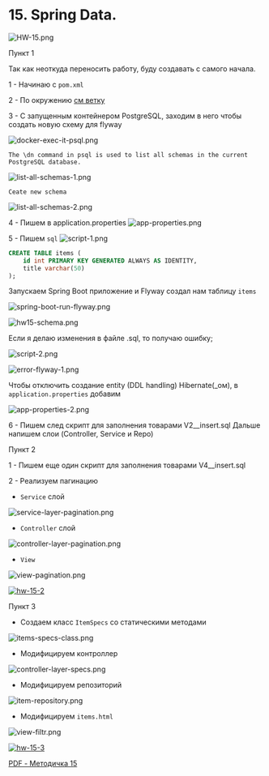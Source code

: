 
# 15. Spring Data.

![HW-15.png](img/HW-15.png)

Пункт 1 

Так как неоткуда переносить работу, буду создавать
с самого начала.

1 - Начинаю с `pom.xml`

2 - По окружению [см ветку](https://github.com/lalik77/geek-brains-vtb/tree/11-lecture)

3 - C запущенным контейнером PostgreSQL, заходим в него чтобы создать новую схему для flyway

![docker-exec-it-psql.png](img%2Fdocker-exec-it-psql.png)

`The \dn command in psql is used to list all schemas in the current PostgreSQL database.`

![list-all-schemas-1.png](img%2Flist-all-schemas-1.png)

`Ceate new schema`

![list-all-schemas-2.png](img%2Flist-all-schemas-2.png)

4 - Пишем в application.properties 
![app-properties.png](img/app-properties.png)

5 - Пишем `sql`
![script-1.png](img/script-1.png)

```sql
CREATE TABLE items (
    id int PRIMARY KEY GENERATED ALWAYS AS IDENTITY,
    title varchar(50)
);
```
Запускаем Spring Boot приложение и Flyway создал нам таблицу `items`

![spring-boot-run-flyway.png](img%2Fspring-boot-run-flyway.png)

![hw15-schema.png](img/hw15-schema.png)

Если я делаю изменения в файле .sql, то получаю ошибку;  

![script-2.png](img/script-2.png)

![error-flyway-1.png](img/error-flyway-1.png)

Чтобы отключить создание entity (DDL handling) Hibernate(_ом), 
в `application.properties` добавим 

![app-properties-2.png](img/app-properties-2.png)

6 - Пишем след скрипт для заполнения товарами
V2__insert.sql
Дальше напишем слои (Controller, Service и Repo)

Пункт 2

1 - Пишем еще один скрипт для заполнения товарами
V4__insert.sql

2 - Реализуем пагинацию

 - `Service` слой

![service-layer-pagination.png](img%2Fservice-layer-pagination.png)

 - `Controller` слой

![controller-layer-pagination.png](img%2Fcontroller-layer-pagination.png)

 -  `View`

![view-pagination.png](img%2Fview-pagination.png)

[![hw-15-2](img/thumb.png)](https://youtu.be/1EZzg6mqwRQ "hw-15-2")


Пункт 3

- Создаем класс `ItemSpecs` со статическими методами

![items-specs-class.png](img/items-specs-class.png)


- Модифицируем контроллер

![controller-layer-specs.png](img/controller-layer-specs.png)

- Модифицируем репозиторий

![item-repository.png](img/item-repository.png)

- Модифицируем `items.html`

![view-filtr.png](img/view-filtr.png)

[![hw-15-3](img/thumb-1.png)](https://youtu.be/Aot8fgHzIa8 "hw-15-3")


[PDF - Методичка 15](Java-ВТБ-Методичка-15.pdf)